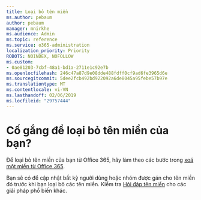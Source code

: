 ```yaml
---
title: Loại bỏ tên miền
ms.author: pebaum
author: pebaum
manager: mnirkhe
ms.audience: Admin
ms.topic: reference
ms.service: o365-administration
localization_priority: Priority
ROBOTS: NOINDEX, NOFOLLOW
ms.custom:
- 0ae81203-7cbf-48a1-bd1a-2711e1c92e7b
ms.openlocfilehash: 246c47a87d9e08dde488fdff0cf9ad6fe3965d6e
ms.sourcegitcommit: 5dee2fcb492bd922092a6de8045a95febe57b97e
ms.translationtype: MT
ms.contentlocale: vi-VN
ms.lasthandoff: 02/06/2019
ms.locfileid: "29757444"
---
```

# <a name="trying-to-remove-your-domain"></a>Cố gắng để loại bỏ tên miền của bạn?

Để loại bỏ tên miền của bạn từ Office 365, hãy làm theo các bước trong [xoá một miền từ Office 365](https://support.office.com/article/Remove-a-domain-from-Office-365-f09696b2-8c29-4588-a08b-b333da19810c.aspx).
  
Bạn sẽ có để cập nhật bất kỳ người dùng hoặc nhóm được gán cho tên miền đó trước khi bạn loại bỏ các tên miền. Kiểm tra [Hỏi đáp tên miền](https://support.office.com/article/Domains-FAQ-1272bad0-4bd4-4796-8005-67d6fb3afc5a.aspx) cho các giải pháp phổ biến khác. 
  

